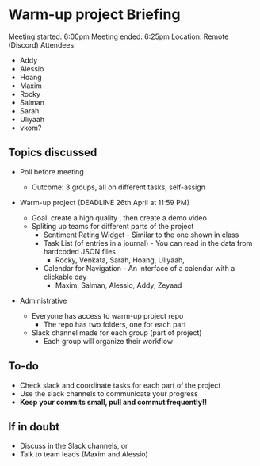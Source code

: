 # Warm-up project Briefing

Meeting started: 6:00pm
Meeting ended: 6:25pm
Location: Remote (Discord)
Attendees:
- Addy 
- Alessio 
- Hoang
- Maxim
- Rocky
- Salman
- Sarah
- Uliyaah
- vkom?

## Topics discussed
- Poll before meeting
  - Outcome: 3 groups, all on different tasks, self-assign

- Warm-up project (DEADLINE 26th April at 11:59 PM)
  - Goal: create a high quality , then create a demo video
  - Spliting up teams for different parts of the project
    - Sentiment Rating Widget - Similar to the one shown in class
    - Task List (of entries in a journal) - You can read in the data from hardcoded JSON files
      - Rocky, Venkata, Sarah, Hoang, Uliyaah, 
    - Calendar for Navigation - An interface of a calendar with a clickable day
      - Maxim, Salman, Alessio, Addy, Zeyaad

- Administrative
  - Everyone has access to warm-up project repo
    - The repo has two folders, one for each part
  - Slack channel made for each group (part of project)
    - Each group will organize their workflow

## To-do
* Check slack and coordinate tasks for each part of the project
* Use the slack channels to communicate your progress
* **Keep your commits small, pull and commut frequently!!**

## If in doubt
- Discuss in the Slack channels, or
- Talk to team leads (Maxim and Alessio)
